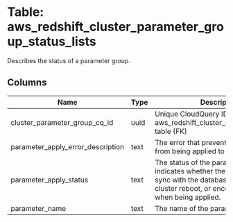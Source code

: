 
# Table: aws_redshift_cluster_parameter_group_status_lists
Describes the status of a parameter group.
## Columns
| Name        | Type           | Description  |
| ------------- | ------------- | -----  |
|cluster_parameter_group_cq_id|uuid|Unique CloudQuery ID of aws_redshift_cluster_parameter_groups table (FK)|
|parameter_apply_error_description|text|The error that prevented the parameter from being applied to the database.|
|parameter_apply_status|text|The status of the parameter that indicates whether the parameter is in sync with the database, waiting for a cluster reboot, or encountered an error when being applied.|
|parameter_name|text|The name of the parameter.|
